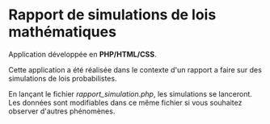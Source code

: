 <h1>Rapport de simulations de lois mathématiques</h1>

Application développée en <strong>PHP/HTML/CSS</strong>.

Cette application a été réalisée dans le contexte d'un rapport a faire sur des simulations de lois probabilistes.

En lançant le fichier <i>rapport_simulation.php</i>, les simulations se lanceront. Les données sont modifiables dans ce même fichier si vous souhaitez observer d'autres phénomènes.
